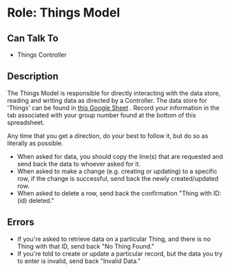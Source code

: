 # Role: Things Model

## Can Talk To

- Things Controller

## Description

The Things Model is responsible for directly interacting with the data store,
reading and writing data as directed by a Controller. The data store for
'Things' can be found in
[this Google Sheet](https://docs.google.com/spreadsheets/d/1AwvOerq7gZ9rd6LfC8is8vNGU8-ShSbe-jlHLLKyJ5c/edit#gid=0)
. Record your information in the tab associated with your group number found at
the bottom of this spreadsheet.

Any time that you get a direction, do your best to follow it, but do so as
literally as possible.

- When asked for data, you should copy the line(s) that are requested and
    send back the data to whoever asked for it.
- When asked to make a change (e.g. creating or updating) to a specific row,
    if the change is successful, send back the newly created/updated row.
- When asked to delete a row, send back the confirmation "Thing with ID: (id)
    deleted."

## Errors

- If you're asked to retrieve data on a particular Thing, and there is no
    Thing with that ID, send back "No Thing Found."
- If you're told to create or update a particular record, but the data you
    try to enter is invalid, send back "Invalid Data."
